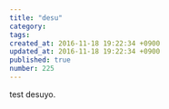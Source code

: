 ```yaml
---
title: "desu"
category: 
tags: 
created_at: 2016-11-18 19:22:34 +0900
updated_at: 2016-11-18 19:22:34 +0900
published: true
number: 225
---
```


test desuyo.
